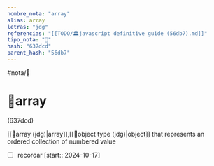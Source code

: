 ```yaml
---
nombre_nota: "array"
alias: array
letras: "jdg"
referencias: "[[TODO/🏛️javascript definitive guide (56db7).md]]"
tipo_nota: "📑"
hash: "637dcd"
parent_hash: "56db7"
---
```


#nota/📑

# 📑array
<div class="hash">(637dcd)</div>

[[📑array (jdg)|array]],[[📑object type (jdg)|object]] that represents an ordered collection of numbered value





- [ ] recordar  [start:: 2024-10-17]
